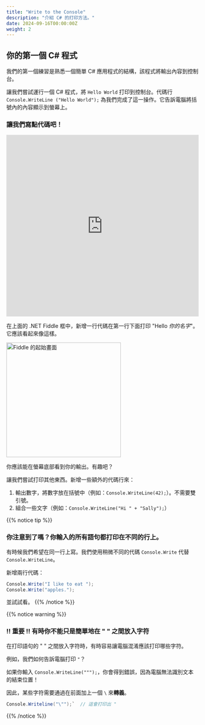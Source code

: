 ```yaml
---
title: "Write to the Console"
description: "介紹 C# 的打印方法。"
date: 2024-09-16T00:00:00Z
weight: 2
---
```


## 你的第一個 C# 程式

我們的第一個練習是熟悉一個簡單 C# 應用程式的結構，該程式將輸出內容到控制台。

讓我們嘗試運行一個 C# 程式，將 `Hello World` 打印到控制台。代碼行 `Console.WriteLine ("Hello World");` 為我們完成了這一操作。它告訴電腦將括號內的內容顯示到螢幕上。

### 讓我們寫點代碼吧！

<iframe width="100%" height="475" src="https://dotnetfiddle.net/Widget/0g4Vu7" frameborder="0"></iframe>

在上面的 .NET Fiddle 框中，新增一行代碼在第一行下面打印 "Hello *你的名字*"。它應該看起來像這樣。

<img src="../images/Step1.png" height="300" alt="Fiddle 的起始畫面" />

你應該能在螢幕底部看到你的輸出。有趣吧？ 

讓我們嘗試打印其他東西。新增一些額外的代碼行來：
1. 輸出數字，將數字放在括號中（例如：`Console.WriteLine(42);`）。不需要雙引號。
2. 組合一些文字（例如：`Console.WriteLine("Hi " + "Sally");`）

{{% notice tip %}}
### 你注意到了嗎？你輸入的所有語句都打印在不同的行上。

有時候我們希望在同一行上寫。我們使用稍微不同的代碼 `Console.Write` 代替 `Console.WriteLine`。

新增兩行代碼：
```csharp
Console.Write("I like to eat ");
Console.Write("apples.");
```

並試試看。
{{% /notice %}}

{{% notice warning %}}
### !! 重要 !! 有時你不能只是簡單地在 " " 之間放入字符

在打印語句的 " " 之間放入字符時，有時容易讓電腦混淆應該打印哪些字符。

例如，我們如何告訴電腦打印 `"`？

如果你輸入 `Console.WriteLine(""");`，你會得到錯誤，因為電腦無法識別文本的結束位置！

因此，某些字符需要通過在前面加上一個 `\` 來<b>轉義</b>。

```csharp
Console.Writeline("\"");`  // 這會打印出 "
```
{{% /notice %}}
